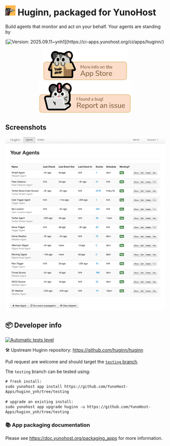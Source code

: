 <!--
N.B.: This README was automatically generated by <https://github.com/YunoHost/apps_tools/blob/main/readme_generator>
It shall NOT be edited by hand.
-->

<h1>
  <img src="https://raw.githubusercontent.com/YunoHost/apps/main/logos/huginn.png" width="32px" alt="Logo of Huginn">
  Huginn, packaged for YunoHost
</h1>

Build agents that monitor and act on your behalf. Your agents are standing by

[![Version: 2025.09.11~ynh1](https://img.shields.io/badge/Version-2025.09.11~ynh1-rgb(18,138,11)?style=for-the-badge)](https://ci-apps.yunohost.org/ci/apps/huginn/)

<div align="center">
<a href="https://apps.yunohost.org/app/huginn"><img height="100px" src="https://github.com/YunoHost/yunohost-artwork/raw/refs/heads/main/badges/neopossum-badges/badge_more_info_on_the_appstore.svg"/></a>
<a href="https://github.com/YunoHost-Apps/huginn_ynh/issues"><img height="100px" src="https://github.com/YunoHost/yunohost-artwork/raw/refs/heads/main/badges/neopossum-badges/badge_report_an_issue.svg"/></a>
</div>


## Screenshots
![Screenshot of Huginn](./doc/screenshots/your-agents.png)

## 📦 Developer info

[![Automatic tests level](https://apps.yunohost.org/badge/cilevel/huginn)](https://ci-apps.yunohost.org/ci/apps/huginn/)

🛠️ Upstream Huginn repository: <https://github.com/huginn/huginn>

Pull request are welcome and should target the [`testing` branch](https://github.com/YunoHost-Apps/huginn_ynh/tree/testing).

The `testing` branch can be tested using:
```
# fresh install:
sudo yunohost app install https://github.com/YunoHost-Apps/huginn_ynh/tree/testing

# upgrade an existing install:
sudo yunohost app upgrade huginn -u https://github.com/YunoHost-Apps/huginn_ynh/tree/testing
```

### 📚 App packaging documentation

Please see <https://doc.yunohost.org/packaging_apps> for more information.